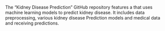 The “Kidney Disease Prediction” GitHub repository features a that uses machine learning models to predict kidney disease. It includes data preprocessing, various kidney disease Prediction models and medical data and receiving predictions.
